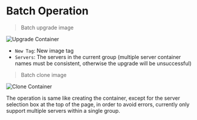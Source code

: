 # Batch Operation

> Batch upgrade image

![Upgrade Container](_media/single-upgrade-container.png)

- `New Tag`: New image tag
- `Servers`: The servers in the current group (multiple server container names must be consistent, otherwise the upgrade will be unsuccessful)

> Batch clone image

![Clone Container](_media/single-container-clone.png)

The operation is same like creating the container, except for the server selection box at the top of the page, in order to avoid errors, currently only support multiple servers within a single group.
